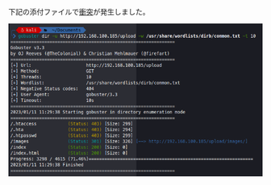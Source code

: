 下記の添付ファイルで[衝突](https://joplinapp.org/conflict/)が発生しました。

![5191bbe73247a9d084c26ee601ce6314.png](../_resources/5191bbe73247a9d084c26ee601ce6314.png)